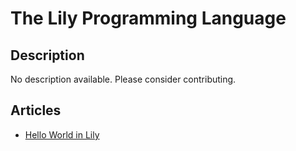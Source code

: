 # The Lily Programming Language

## Description

No description available. Please consider contributing.

## Articles

- [Hello World in Lily](https://sampleprograms.io/projects/hello-world/lily)